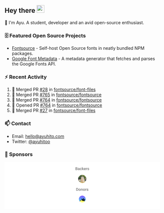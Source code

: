 ## Hey there <img src="https://media.giphy.com/media/hvRJCLFzcasrR4ia7z/giphy.gif" width="25" height="25">

📝 I'm Ayu. A student, developer and an avid open-source enthusiast.

### 🗄 Featured Open Source Projects

- [Fontsource](https://github.com/fontsource/fontsource) - Self-host Open Source fonts in neatly bundled NPM packages.
- [Google Font Metadata](https://github.com/fontsource/google-font-metadata) - A metadata generator that fetches and parses the Google Fonts API.

### ⚡ Recent Activity

<!--START_SECTION:activity-->

1. 🎉 Merged PR [#28](https://github.com/fontsource/font-files/pull/28) in [fontsource/font-files](https://github.com/fontsource/font-files)
2. 🎉 Merged PR [#765](https://github.com/fontsource/fontsource/pull/765) in [fontsource/fontsource](https://github.com/fontsource/fontsource)
3. 🎉 Merged PR [#764](https://github.com/fontsource/fontsource/pull/764) in [fontsource/fontsource](https://github.com/fontsource/fontsource)
4. 💪 Opened PR [#764](https://github.com/fontsource/fontsource/pull/764) in [fontsource/fontsource](https://github.com/fontsource/fontsource)
5. 🎉 Merged PR [#27](https://github.com/fontsource/font-files/pull/27) in [fontsource/font-files](https://github.com/fontsource/font-files)
<!--END_SECTION:activity-->

### 📫 Contact

- Email: hello@ayuhito.com
- Twitter: [@ayuhitoo](https://twitter.com/ayuhitoo)

### :sparkling_heart: Sponsors

<p align="center">
  <a href="https://cdn.jsdelivr.net/gh/ayuhito/ayuhito/sponsors.svg">
    <img src='https://raw.githubusercontent.com/ayuhito/ayuhito/master/sponsors.svg'/>
  </a>
</p>
